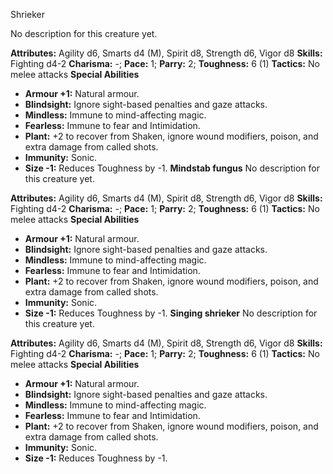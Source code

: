 Shrieker

No description for this creature yet.

**Attributes:** Agility d6, Smarts d4 (M), Spirit d8, Strength d6, Vigor
d8
**Skills:** Fighting d4-2
**Charisma:** -; **Pace:** 1; **Parry:** 2; **Toughness:** 6 (1)
**Tactics:** No melee attacks
**Special Abilities**
- **Armour +1:** Natural armour.
- **Blindsight:** Ignore sight-based penalties and gaze attacks.
- **Mindless:** Immune to mind-affecting magic.
- **Fearless:** Immune to fear and Intimidation.
- **Plant:** +2 to recover from Shaken, ignore wound modifiers, poison,
and extra damage from called shots.
- **Immunity:** Sonic.
- **Size -1:** Reduces Toughness by -1.
**Mindstab fungus**
No description for this creature yet.

**Attributes:** Agility d6, Smarts d4 (M), Spirit d8, Strength d6, Vigor
d8
**Skills:** Fighting d4-2
**Charisma:** -; **Pace:** 1; **Parry:** 2; **Toughness:** 6 (1)
**Tactics:** No melee attacks
**Special Abilities**
- **Armour +1:** Natural armour.
- **Blindsight:** Ignore sight-based penalties and gaze attacks.
- **Mindless:** Immune to mind-affecting magic.
- **Fearless:** Immune to fear and Intimidation.
- **Plant:** +2 to recover from Shaken, ignore wound modifiers, poison,
and extra damage from called shots.
- **Immunity:** Sonic.
- **Size -1:** Reduces Toughness by -1.
**Singing shrieker**
No description for this creature yet.

**Attributes:** Agility d6, Smarts d4 (M), Spirit d8, Strength d6, Vigor
d8
**Skills:** Fighting d4-2
**Charisma:** -; **Pace:** 1; **Parry:** 2; **Toughness:** 6 (1)
**Tactics:** No melee attacks
**Special Abilities**
- **Armour +1:** Natural armour.
- **Blindsight:** Ignore sight-based penalties and gaze attacks.
- **Mindless:** Immune to mind-affecting magic.
- **Fearless:** Immune to fear and Intimidation.
- **Plant:** +2 to recover from Shaken, ignore wound modifiers, poison,
and extra damage from called shots.
- **Immunity:** Sonic.
- **Size -1:** Reduces Toughness by -1.

